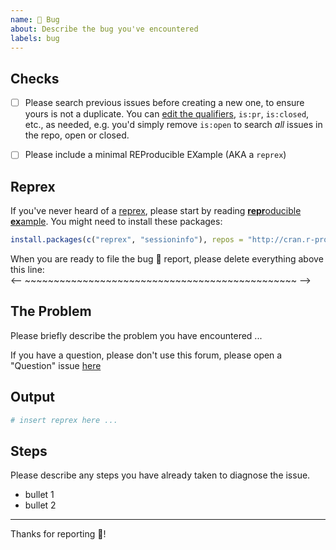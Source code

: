 ```yaml
---
name: 🐛 Bug
about: Describe the bug you've encountered
labels: bug
---
```


## Checks
- [ ] Please search previous issues before creating a new one,
  to ensure yours is not a duplicate. You can
  [edit the qualifiers](https://help.github.com/articles/searching-issues-and-pull-requests/),
  `is:pr`, `is:closed`, etc., as needed, e.g. you'd simply remove `is:open` to
  search _all_ issues in the repo, open or closed.

- [ ] Please include a minimal REProducible EXample (AKA a `reprex`)


## Reprex
If you've never heard of a [reprex](http://reprex.tidyverse.org/),
please start by reading
[**repr**oducible **ex**ample](https://www.tidyverse.org/help/#reprex).
You might need to install these packages:

 ```r
 install.packages(c("reprex", "sessioninfo"), repos = "http://cran.r-project.org")
 ```


When you are ready to file the bug :bug: report,
please delete everything above this line:\
<-- ~~~~~~~~~~~~~~~~~~~~~~~~~~~~~~~~~~~~~~~~~~~~~~~ -->


## The Problem
Please briefly describe the problem you have encountered ...

If you have a question, please don't use this forum,
please open a "Question" issue
[here](https://github.com/stufield/helpr/issues/new/choose)


## Output
```r
# insert reprex here ...
```

## Steps
Please describe any steps you have already taken
to diagnose the issue.

- bullet 1
- bullet 2

---

Thanks for reporting :partying_face:!
